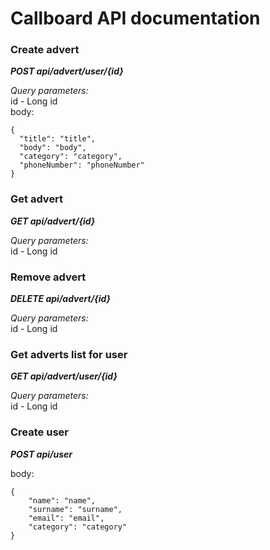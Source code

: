 # Callboard API documentation

### Create advert 
**_POST api/advert/user/{id}_**<br/>

_Query parameters:_ <br/>
id - Long id <br/>
body:<br/>
    
    {
      "title": "title",    
      "body": "body",    
      "category": "category",
      "phoneNumber": "phoneNumber"
    }

### Get advert 
**_GET api/advert/{id}_**<br/>

_Query parameters:_ <br/>
id - Long id 

### Remove advert 
**_DELETE api/advert/{id}_**<br/>

_Query parameters:_ <br/>
id - Long id <br/>

### Get adverts list for user
**_GET api/advert/user/{id}_**

_Query parameters:_ <br/>
id - Long id <br/>

### Create user
**_POST api/user_**<br/>

body:<br/>

    {
        "name": "name",
        "surname": "surname",
        "email": "email",
        "category": "category"
    }
